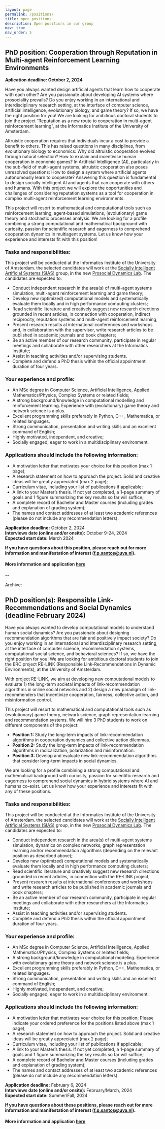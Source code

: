 ```yaml
---
layout: page
permalink: /positions/
title: open positions
description: Open positions in our group
nav: true
nav_order: 5
---
```


## PhD position: Cooperation through Reputation in Multi-agent Reinforcement Learning Environments

**Aplication deadline: October 2, 2024**

Have you always wanted design artificial agents that learn how to cooperate with each other? Are you passionate about developing AI systems where prosociality prevails? Do you enjoy working in an international and interdisciplinary research setting, at the interface of computer science, artificial intelligence, evolutionary biology, and game theory? If so, we have the right position for you! We are looking for ambitious doctoral students to join the project “Reputation as a new route to cooperation in multi-agent reinforcement learning”, at the Informatics Institute of the University of Amsterdam.

Altruistic cooperation requires that individuals incur a cost to provide a benefit to others. This has raised questions in many disciplines, from evolutionary biology to economics: Why did altruistic cooperation evolved through natural selection? How to explain and incentivise human cooperation in economic games? In Artificial Intelligence (AI), particularly in the sub-field of multi-agent systems, altruistic cooperation also poses unresolved questions: How to design a system where artificial agents autonomously learn to cooperate? Answering this question is fundamental to design socially intelligent AI and agents that can cooperate with others and humans. With this project we will explore the opportunities and challenges of considering reputation systems as a tool for cooperation in complex multi-agent reinforcement learning environments.

This project will resort to mathematical and computational tools such as reinforcement learning, agent-based simulations, (evolutionary) game theory and stochastic processes analysis. We are looking for a profile combining a strong computational and mathematical background with curiosity, passion for scientific research and eagerness to comprehend cooperation dynamics in multiagent systems. Let us know how your experience and interests fit with this position! 

### Tasks and responsibilities: 

This project will be conducted at the Informatics Institute of the University of Amsterdam. the selected candidates will work at the [Socially Intelligent Artificial Systems (SIAS)](https://www.sias-uva.nl) group, in the new [Prosocial Dynamics Lab](/lab). The candidates are expected to:

* Conduct independent research in the area(s) of multi-agent systems simulation, multi-agent reinforcement learning and game theory;
* Develop new (optimized) computational models and systematically evaluate them locally and in high performance computing clusters;
* Read scientific literature and creatively suggest new research directions grounded in recent articles, in connection with cooperation, indirect reciprocity, reputation systems and multi-agent reinforcement learning;
* Present research results at international conferences and workshops and, in collaboration  with the supervisor, write research articles to be published in academic journals and book chapters;
* Be an active member of our research community, participate in regular meetings and collaborate with other researchers at the Informatics Institute;
* Assist in teaching activities and/or supervising students.
* Complete and defend a PhD thesis within the official appointment duration of four years.

### Your experience and profile:
* An MSc degree in Computer Science, Artificial Intelligence, Applied Mathematics/Physics, Complex Systems or related fields;
* A strong background/knowledge in computational modelling and reinforcement learning. Experience with (evolutionary) game theory and network science is a plus.
* Excellent programming skills preferably in Python, C++, Mathematica, or related languages.
* Strong communication, presentation and writing skills and an excellent command of English;
* Highly motivated, independent, and creative;
* Socially engaged, eager to work in a multidisciplinary environment.

 
### Applications should include the following information:
* A motivation letter that motivates your choice for this position (max 1 page);
* A research statement on how to approach the project. Solid and creative ideas will be greatly appreciated (max 2 page);
* Curriculum vitae, including your list of publications if applicable;
* A link to your Master’s thesis. If not yet completed, a 1-page summary of goals and 1 figure summarizing the key results so far will suffice;
* A complete record of Bachelor and Master courses (including grades and explanation of grading system);
* The names and contact addresses of at least two academic references (please do not include any recommendation letters).  

**Application deadline:** October 2, 2024  
**Interviews date (online and/or onsite):** October 9-24, 2024  
**Expected start date:** March 2024

**If you have questions about this position, please reach out for more information and manifestation of interest (f.p.santos@uva.nl).**

#### More information and application [here]( ) 

--  


Archive: 

## PhD position(s): Responsible Link-Recommendations and Social Dynamics (deadline February 2024) 

Have you always wanted to develop computational models to understand human social dynamics? Are you passionate about designing recommendation algorithms that are fair and positively impact society? Do you enjoy working in an international and interdisciplinary research setting, at the interface of computer science, recommendation systems, computational social science, and behavioral sciences? If so, we have the right position for you! We are looking for ambitious doctoral students to join the ERC project RE-LINK (Responsible Link-Recommendations in Dynamic Environments), at the University of Amsterdam.
 
With project RE-LINK, we aim at developing new computational models to evaluate 1) the long-term societal impacts of link-recommendation algorithms in online social networks and 2) design a new paradigm of link-recommenders that incentivize cooperation, fairness, collective action, and misinformation control. 
 
This project will resort to mathematical and computational tools such as (evolutionary) game theory, network science, graph representation learning and recommendation systems. We will hire 3 PhD students to work on different components of the project: 
 
* **Position 1:** Study the long-term impacts of link-recommendation algorithms in cooperation dynamics and collective action dilemmas.
* **Position 2:** Study the long-term impacts of link-recommendation algorithms in radicalization, polarization and misinformation. 
* **Position 3:** Develop and evaluate new link-recommendation algorithms that consider long-term impacts in social dynamics.
 
We are looking for a profile combining a strong computational and mathematical background with curiosity, passion for scientific research and eagerness to comprehend social dynamics in hybrid systems where AI and humans co-exist. Let us know how your experience and interests fit with any of these positions.


### Tasks and responsibilities: 

This project will be conducted at the Informatics Institute of the University of Amsterdam. the selected candidates will work at the [Socially Intelligent Artificial Systems (SIAS)](https://www.sias-uva.nl) group, in the new [Prosocial Dynamics Lab](/lab). The candidates are expected to:

* Conduct independent research in the area(s) of multi-agent systems simulation, dynamics on complex networks, graph representation learning and/or recommendation algorithms (depending on the relevant position as described above);
* Develop new (optimized) computational models and systematically evaluate them locally and in high performance computing clusters;
* Read scientific literature and creatively suggest new research directions grounded in recent articles, in connection with the RE-LINK project;
* Present research results at international conferences and workshops and write research articles to be published in academic journals and book chapters;
* Be an active member of our research community, participate in regular meetings and collaborate with other researchers at the Informatics Institute;
* Assist in teaching activities and/or supervising students.
* Complete and defend a PhD thesis within the official appointment duration of four years.

### Your experience and profile:
* An MSc degree in Computer Science, Artificial Intelligence, Applied Mathematics/Physics, Complex Systems or related fields;
* A strong background/knowledge in computational modeling. Experience with evolutionary game theory and network science is a plus.
* Excellent programming skills preferably in Python, C++, Mathematica, or related languages.
* Strong communication, presentation and writing skills and an excellent command of English;
* Highly motivated, independent, and creative;
* Socially engaged, eager to work in a multidisciplinary environment.

 
### Applications should include the following information:
* A motivation letter that motivates your choice for this position; Please indicate your ordered preference for the positions listed above (max 1 page);
* A research statement on how to approach the project. Solid and creative ideas will be greatly appreciated (max 2 page);
* Curriculum vitae, including your list of publications if applicable;
* A link to your Master’s thesis. If not yet completed, a 1-page summary of goals and 1 figure summarizing the key results so far will suffice;
* A complete record of Bachelor and Master courses (including grades and explanation of grading system);
* The names and contact addresses of at least two academic references (please do not include any recommendation letters).  


**Application deadline:** February 6, 2024  
**Interviews date (online and/or onsite):** February/March, 2024  
**Expected start date:** Summer/Fall, 2024  
 

**If you have questions about these positions, please reach out for more information and manifestation of interest (f.p.santos@uva.nl).**

#### More information and application [here](https://vacatures.uva.nl/UvA/job/Three-PhD-Positions-on-Link-Recommendation-Algorithms-and-Social-Dynamics/785621802/) 

